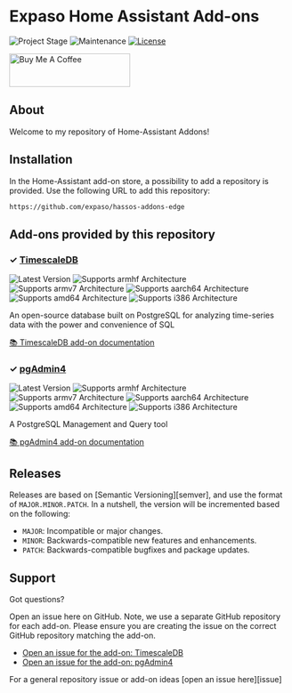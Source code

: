 # Expaso Home Assistant Add-ons

![Project Stage][project-stage-shield]
![Maintenance][maintenance-shield]
[![License][license-shield]](LICENSE)

<a href="https://www.buymeacoffee.com/expaso" target="_blank"><img src="https://cdn.buymeacoffee.com/buttons/v2/default-yellow.png" alt="Buy Me A Coffee" style="height: 60px !important;width: 217px !important;" ></a>

## About

Welcome to my repository of Home-Assistant Addons!

## Installation

In the Home-Assistant add-on store, a possibility to add a repository is provided.
Use the following URL to add this repository:

```txt
https://github.com/expaso/hassos-addons-edge
```

## Add-ons provided by this repository

### &#10003; [TimescaleDB][addon-timescaledb]

![Latest Version][timescaledb-version-shield]
![Supports armhf Architecture][timescaledb-armhf-shield]
![Supports armv7 Architecture][timescaledb-armv7-shield]
![Supports aarch64 Architecture][timescaledb-aarch64-shield]
![Supports amd64 Architecture][timescaledb-amd64-shield]
![Supports i386 Architecture][timescaledb-i386-shield]

An open-source database built on PostgreSQL for analyzing time-series data with the power and convenience of SQL

[:books: TimescaleDB add-on documentation][addon-doc-timescaledb]

### &#10003; [pgAdmin4][addon-pgadmin4]

![Latest Version][pgadmin4-version-shield]
![Supports armhf Architecture][pgadmin4-armhf-shield]
![Supports armv7 Architecture][pgadmin4-armv7-shield]
![Supports aarch64 Architecture][pgadmin4-aarch64-shield]
![Supports amd64 Architecture][pgadmin4-amd64-shield]
![Supports i386 Architecture][pgadmin4-i386-shield]

A PostgreSQL Management and Query tool

[:books: pgAdmin4 add-on documentation][addon-doc-pgadmin4]

## Releases

Releases are based on [Semantic Versioning][semver], and use the format
of ``MAJOR.MINOR.PATCH``. In a nutshell, the version will be incremented
based on the following:

- ``MAJOR``: Incompatible or major changes.
- ``MINOR``: Backwards-compatible new features and enhancements.
- ``PATCH``: Backwards-compatible bugfixes and package updates.

## Support

Got questions?

Open an issue here on GitHub. Note, we use a separate
GitHub repository for each add-on. Please ensure you are creating the issue
on the correct GitHub repository matching the add-on.

- [Open an issue for the add-on: TimescaleDB][timescaledb-issue]
- [Open an issue for the add-on: pgAdmin4][pgadmin4-issue]

For a general repository issue or add-on ideas [open an issue here][issue]

[addon-timescaledb]: https://github.com/expaso/hassos-addon-timescaledb/tree/595250a
[addon-doc-timescaledb]: https://github.com/expaso/hassos-addon-timescaledb/blob/595250a/README.md
[timescaledb-issue]: https://github.com/expaso/hassos-addon-timescaledb/issues
[timescaledb-version-shield]: https://img.shields.io/badge/version-595250a-blue.svg
[timescaledb-aarch64-shield]: https://img.shields.io/badge/aarch64-yes-green.svg
[timescaledb-amd64-shield]: https://img.shields.io/badge/amd64-yes-green.svg
[timescaledb-armhf-shield]: https://img.shields.io/badge/armhf-yes-green.svg
[timescaledb-armv7-shield]: https://img.shields.io/badge/armv7-yes-green.svg
[timescaledb-i386-shield]: https://img.shields.io/badge/i386-yes-green.svg
[addon-pgadmin4]: https://github.com/expaso/hassos-addon-pgadmin4/tree/60fb318
[addon-doc-pgadmin4]: https://github.com/expaso/hassos-addon-pgadmin4/blob/60fb318/README.md
[pgadmin4-issue]: https://github.com/expaso/hassos-addon-pgadmin4/issues
[pgadmin4-version-shield]: https://img.shields.io/badge/version-60fb318-blue.svg
[pgadmin4-aarch64-shield]: https://img.shields.io/badge/aarch64-yes-green.svg
[pgadmin4-amd64-shield]: https://img.shields.io/badge/amd64-yes-green.svg
[pgadmin4-armhf-shield]: https://img.shields.io/badge/armhf-yes-green.svg
[pgadmin4-armv7-shield]: https://img.shields.io/badge/armv7-yes-green.svg
[pgadmin4-i386-shield]: https://img.shields.io/badge/i386-yes-green.svg
[project-stage-shield]: https://img.shields.io/badge/project%20stage-experimental-yellow.svg
[gitlabci-shield]: https://gitlab.com/expaso/hassos-addons-edge/badges/master/pipeline.svg
[license-shield]: https://img.shields.io/github/license/expaso/hassos-addons-edge.svg
[maintenance-shield]: https://img.shields.io/maintenance/yes/2024.svg